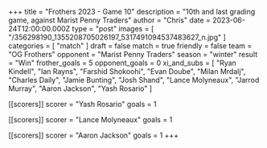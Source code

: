 +++
title = "Frothers 2023 - Game 10"
description = "10th and last grading game, against Marist Penny Traders"
author = "Chris"
date = 2023-06-24T12:00:00.000Z
type = "post"
images = [ "/356298190_1355208705026197_5317491094537483627_n.jpg" ]
categories = [ "match" ]
draft = false
match = true
friendly = false
team = "OG Frothers"
opponent = "Marist Penny Traders"
season = "winter"
result = "Win"
frother_goals = 5
opponent_goals = 0
xi_and_subs = [
  "Ryan Kindell",
  "Ian Rayns",
  "Farshid Shokoohi",
  "Evan Doube",
  "Milan Mrdalj",
  "Charles Daily",
  "Jamie Bunting",
  "Josh Shand",
  "Lance Molyneaux",
  "Jarrod Murray",
  "Aaron Jackson",
  "Yash Rosario"
]

[[scorers]]
scorer = "Yash Rosario"
goals = 1

[[scorers]]
scorer = "Lance Molyneaux"
goals = 1

[[scorers]]
scorer = "Aaron Jackson"
goals = 1
+++

